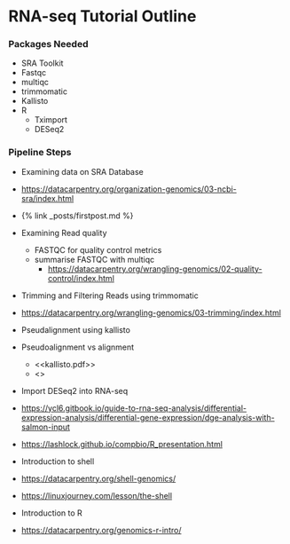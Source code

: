 # RNA-seq Tutorial Outline 
### Packages Needed
- SRA Toolkit
- Fastqc
- multiqc 
- trimmomatic 
- Kallisto
- R
  - Tximport
  - DESeq2
 
 
### Pipeline Steps
-	Examining data on SRA Database
  -	https://datacarpentry.org/organization-genomics/03-ncbi-sra/index.html
  -	{% link _posts/firstpost.md %}


-	Examining Read quality 
    - FASTQC for quality control metrics
    - summarise FASTQC with multiqc
      -	https://datacarpentry.org/wrangling-genomics/02-quality-control/index.html
-	Trimming and Filtering Reads using trimmomatic 
  -	https://datacarpentry.org/wrangling-genomics/03-trimming/index.html
-	Pseudalignment using kallisto
  -	Pseudoalignment vs alignment
    -	<<kallisto.pdf>>
    -	<<kallisto and pseudoalignment.pdf>>
 
-	Import DESeq2 into RNA-seq 
  -	https://ycl6.gitbook.io/guide-to-rna-seq-analysis/differential-expression-analysis/differential-gene-expression/dge-analysis-with-salmon-input
  -	https://lashlock.github.io/compbio/R_presentation.html

 
-	Introduction to shell 
  -	https://datacarpentry.org/shell-genomics/
  -	https://linuxjourney.com/lesson/the-shell
-	Introduction to R
  -	https://datacarpentry.org/genomics-r-intro/
 
 
 

